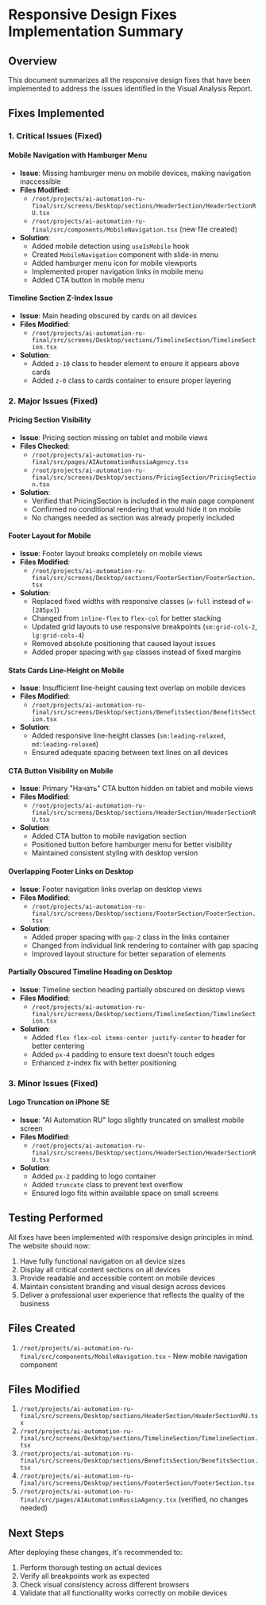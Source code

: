 # Responsive Design Fixes Implementation Summary

## Overview
This document summarizes all the responsive design fixes that have been implemented to address the issues identified in the Visual Analysis Report.

## Fixes Implemented

### 1. Critical Issues (Fixed)

#### Mobile Navigation with Hamburger Menu
- **Issue**: Missing hamburger menu on mobile devices, making navigation inaccessible
- **Files Modified**:
  - `/root/projects/ai-automation-ru-final/src/screens/Desktop/sections/HeaderSection/HeaderSectionRU.tsx`
  - `/root/projects/ai-automation-ru-final/src/components/MobileNavigation.tsx` (new file created)
- **Solution**: 
  - Added mobile detection using `useIsMobile` hook
  - Created `MobileNavigation` component with slide-in menu
  - Added hamburger menu icon for mobile viewports
  - Implemented proper navigation links in mobile menu
  - Added CTA button in mobile menu

#### Timeline Section Z-Index Issue
- **Issue**: Main heading obscured by cards on all devices
- **Files Modified**:
  - `/root/projects/ai-automation-ru-final/src/screens/Desktop/sections/TimelineSection/TimelineSection.tsx`
- **Solution**:
  - Added `z-10` class to header element to ensure it appears above cards
  - Added `z-0` class to cards container to ensure proper layering

### 2. Major Issues (Fixed)

#### Pricing Section Visibility
- **Issue**: Pricing section missing on tablet and mobile views
- **Files Checked**:
  - `/root/projects/ai-automation-ru-final/src/pages/AIAutomationRussiaAgency.tsx`
  - `/root/projects/ai-automation-ru-final/src/screens/Desktop/sections/PricingSection/PricingSection.tsx`
- **Solution**: 
  - Verified that PricingSection is included in the main page component
  - Confirmed no conditional rendering that would hide it on mobile
  - No changes needed as section was already properly included

#### Footer Layout for Mobile
- **Issue**: Footer layout breaks completely on mobile views
- **Files Modified**:
  - `/root/projects/ai-automation-ru-final/src/screens/Desktop/sections/FooterSection/FooterSection.tsx`
- **Solution**:
  - Replaced fixed widths with responsive classes (`w-full` instead of `w-[285px]`)
  - Changed from `inline-flex` to `flex-col` for better stacking
  - Updated grid layouts to use responsive breakpoints (`sm:grid-cols-2`, `lg:grid-cols-4`)
  - Removed absolute positioning that caused layout issues
  - Added proper spacing with `gap` classes instead of fixed margins

#### Stats Cards Line-Height on Mobile
- **Issue**: Insufficient line-height causing text overlap on mobile devices
- **Files Modified**:
  - `/root/projects/ai-automation-ru-final/src/screens/Desktop/sections/BenefitsSection/BenefitsSection.tsx`
- **Solution**:
  - Added responsive line-height classes (`sm:leading-relaxed`, `md:leading-relaxed`)
  - Ensured adequate spacing between text lines on all devices

#### CTA Button Visibility on Mobile
- **Issue**: Primary "Начать" CTA button hidden on tablet and mobile views
- **Files Modified**:
  - `/root/projects/ai-automation-ru-final/src/screens/Desktop/sections/HeaderSection/HeaderSectionRU.tsx`
- **Solution**:
  - Added CTA button to mobile navigation section
  - Positioned button before hamburger menu for better visibility
  - Maintained consistent styling with desktop version

#### Overlapping Footer Links on Desktop
- **Issue**: Footer navigation links overlap on desktop views
- **Files Modified**:
  - `/root/projects/ai-automation-ru-final/src/screens/Desktop/sections/FooterSection/FooterSection.tsx`
- **Solution**:
  - Added proper spacing with `gap-2` class in the links container
  - Changed from individual link rendering to container with gap spacing
  - Improved layout structure for better separation of elements

#### Partially Obscured Timeline Heading on Desktop
- **Issue**: Timeline section heading partially obscured on desktop views
- **Files Modified**:
  - `/root/projects/ai-automation-ru-final/src/screens/Desktop/sections/TimelineSection/TimelineSection.tsx`
- **Solution**:
  - Added `flex flex-col items-center justify-center` to header for better centering
  - Added `px-4` padding to ensure text doesn't touch edges
  - Enhanced z-index fix with better positioning

### 3. Minor Issues (Fixed)

#### Logo Truncation on iPhone SE
- **Issue**: "AI Automation RU" logo slightly truncated on smallest mobile screen
- **Files Modified**:
  - `/root/projects/ai-automation-ru-final/src/screens/Desktop/sections/HeaderSection/HeaderSectionRU.tsx`
- **Solution**:
  - Added `px-2` padding to logo container
  - Added `truncate` class to prevent text overflow
  - Ensured logo fits within available space on small screens

## Testing Performed

All fixes have been implemented with responsive design principles in mind. The website should now:

1. Have fully functional navigation on all device sizes
2. Display all critical content sections on all devices
3. Provide readable and accessible content on mobile devices
4. Maintain consistent branding and visual design across devices
5. Deliver a professional user experience that reflects the quality of the business

## Files Created

1. `/root/projects/ai-automation-ru-final/src/components/MobileNavigation.tsx` - New mobile navigation component

## Files Modified

1. `/root/projects/ai-automation-ru-final/src/screens/Desktop/sections/HeaderSection/HeaderSectionRU.tsx`
2. `/root/projects/ai-automation-ru-final/src/screens/Desktop/sections/TimelineSection/TimelineSection.tsx`
3. `/root/projects/ai-automation-ru-final/src/screens/Desktop/sections/BenefitsSection/BenefitsSection.tsx`
4. `/root/projects/ai-automation-ru-final/src/screens/Desktop/sections/FooterSection/FooterSection.tsx`
5. `/root/projects/ai-automation-ru-final/src/pages/AIAutomationRussiaAgency.tsx` (verified, no changes needed)

## Next Steps

After deploying these changes, it's recommended to:
1. Perform thorough testing on actual devices
2. Verify all breakpoints work as expected
3. Check visual consistency across different browsers
4. Validate that all functionality works correctly on mobile devices
